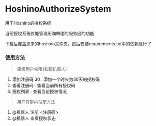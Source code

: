 # HoshinoAuthorizeSystem
用于Hoshino的授权系统

当前授权系统仅能管理用咖啡佬的服务层的功能

下载后覆盖原来的hoshino文件夹，然后安装requirements.txt中的依赖就行了

### 使用方法
> 超级用户权限(私聊机器人)
1. 添加注册码 30 : 添加一个时长为30天的授权码
2. 查看注册码 : 查看当前所有授权码
3. 授权列表  : 查看当前授权情况

> 用户在群内注册方法
1. @机器人  注册  <注册码>
2. @机器人  查看授权状态
